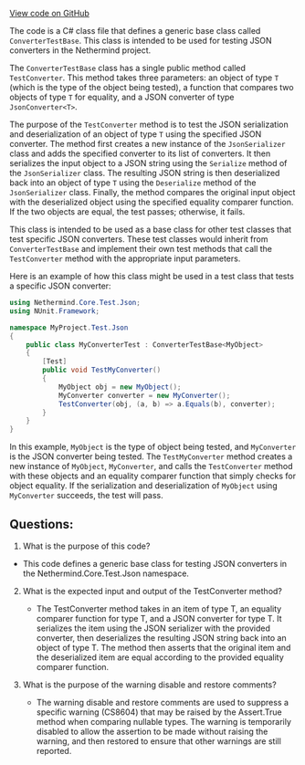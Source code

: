 [View code on GitHub](https://github.com/NethermindEth/nethermind/src/Nethermind/Nethermind.Core.Test/Json/ConverterTestBase.cs)

The code is a C# class file that defines a generic base class called `ConverterTestBase`. This class is intended to be used for testing JSON converters in the Nethermind project. 

The `ConverterTestBase` class has a single public method called `TestConverter`. This method takes three parameters: an object of type `T` (which is the type of the object being tested), a function that compares two objects of type `T` for equality, and a JSON converter of type `JsonConverter<T>`. 

The purpose of the `TestConverter` method is to test the JSON serialization and deserialization of an object of type `T` using the specified JSON converter. The method first creates a new instance of the `JsonSerializer` class and adds the specified converter to its list of converters. It then serializes the input object to a JSON string using the `Serialize` method of the `JsonSerializer` class. The resulting JSON string is then deserialized back into an object of type `T` using the `Deserialize` method of the `JsonSerializer` class. Finally, the method compares the original input object with the deserialized object using the specified equality comparer function. If the two objects are equal, the test passes; otherwise, it fails.

This class is intended to be used as a base class for other test classes that test specific JSON converters. These test classes would inherit from `ConverterTestBase` and implement their own test methods that call the `TestConverter` method with the appropriate input parameters. 

Here is an example of how this class might be used in a test class that tests a specific JSON converter:

```csharp
using Nethermind.Core.Test.Json;
using NUnit.Framework;

namespace MyProject.Test.Json
{
    public class MyConverterTest : ConverterTestBase<MyObject>
    {
        [Test]
        public void TestMyConverter()
        {
            MyObject obj = new MyObject();
            MyConverter converter = new MyConverter();
            TestConverter(obj, (a, b) => a.Equals(b), converter);
        }
    }
}
```

In this example, `MyObject` is the type of object being tested, and `MyConverter` is the JSON converter being tested. The `TestMyConverter` method creates a new instance of `MyObject`, `MyConverter`, and calls the `TestConverter` method with these objects and an equality comparer function that simply checks for object equality. If the serialization and deserialization of `MyObject` using `MyConverter` succeeds, the test will pass.
## Questions: 
 1. What is the purpose of this code?
   - This code defines a generic base class for testing JSON converters in the Nethermind.Core.Test.Json namespace.

2. What is the expected input and output of the TestConverter method?
   - The TestConverter method takes in an item of type T, an equality comparer function for type T, and a JSON converter for type T. It serializes the item using the JSON serializer with the provided converter, then deserializes the resulting JSON string back into an object of type T. The method then asserts that the original item and the deserialized item are equal according to the provided equality comparer function.

3. What is the purpose of the warning disable and restore comments?
   - The warning disable and restore comments are used to suppress a specific warning (CS8604) that may be raised by the Assert.True method when comparing nullable types. The warning is temporarily disabled to allow the assertion to be made without raising the warning, and then restored to ensure that other warnings are still reported.